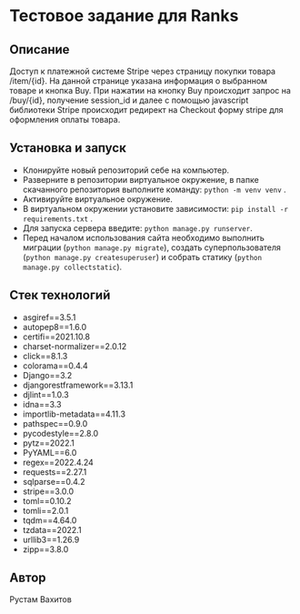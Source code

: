 # Тестовое задание для Ranks

## Описание

Доступ к платежной системе Stripe через страницу покупки товара /item/{id}. На данной странице указана информация о выбранном товаре и кнопка Buy. При нажатии на кнопку Buy происходит запрос на /buy/{id}, получение session_id и далее  с помощью javascript библиотеки Stripe происходит редирект на Checkout форму stripe для оформления оплаты товара.


## Установка и запуск

- Клонируйте новый репозиторий себе на компьютер.
- Разверните в репозитории виртуальное окружение, в папке скачанного репозитория выполните команду: `python -m venv venv` .
- Активируйте виртуальное окружение.
- В виртуальном окружении установите зависимости: `pip install -r requirements.txt` .
- Для запуска сервера введите: `python manage.py runserver`.
- Перед началом использования сайта необходимо выполнить миграции (`python manage.py migrate`), создать суперпользователя (`python manage.py createsuperuser`) и собрать статику (`python manage.py collectstatic`).


## Стек технологий

- asgiref==3.5.1
- autopep8==1.6.0
- certifi==2021.10.8
- charset-normalizer==2.0.12
- click==8.1.3
- colorama==0.4.4
- Django==3.2
- djangorestframework==3.13.1
- djlint==1.0.3
- idna==3.3
- importlib-metadata==4.11.3
- pathspec==0.9.0
- pycodestyle==2.8.0
- pytz==2022.1
- PyYAML==6.0
- regex==2022.4.24
- requests==2.27.1
- sqlparse==0.4.2
- stripe==3.0.0
- toml==0.10.2
- tomli==2.0.1
- tqdm==4.64.0
- tzdata==2022.1
- urllib3==1.26.9
- zipp==3.8.0


## Автор

Рустам Вахитов
